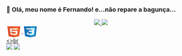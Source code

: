 ###  👋 Olá, meu nome é Fernando! e...não repare a bagunça...

<div align="center">
  <a href="https://github.com/fernandobalbinorosa">
 <img height="180em" src="https://github-readme-stats.vercel.app/api?username=fernandobalbinorosa&show_icons=true&theme=cobalt&include_all_commits=true&count_private=true"/>
  <img height="180em" src="https://github-readme-stats.vercel.app/api/top-langs/?username=fernandobalbinorosa&layout=compact&langs_count=7&theme=cobalt"/>
</div>
<div style="display: block">
  <img align="center" alt="Ferbalros-HTML" height="30" width="40" src="https://raw.githubusercontent.com/devicons/devicon/master/icons/html5/html5-original.svg">
  <img align="center" alt="Ferbalros-CSS" height="30" width="40" src="https://raw.githubusercontent.com/devicons/devicon/master/icons/css3/css3-original.svg">
</div><>br</>
 
 <div>  
  <a href="https://www.instagram.com/fernandobalbinorosa/" target="_blank"><img src="https://img.shields.io/badge/-Instagram-%23E4405F?style=for-the-badge&logo=instagram&logoColor=white" target="_blank"></a>
         <a href="https://www.linkedin.com/in/fernandobalbinorosa/" target="_blank"><img src="https://img.shields.io/badge/-LinkedIn-%230077B5?style=for-the-badge&logo=linkedin&logoColor=white" target="_blank"></a>    
</div>
